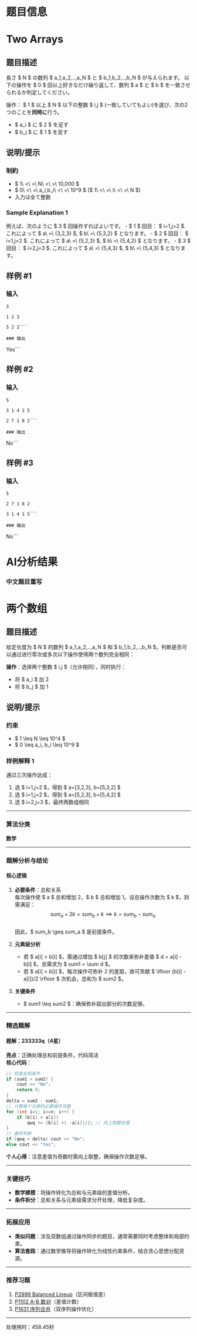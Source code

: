# 题目信息

# Two Arrays

## 题目描述

[problemUrl]: https://atcoder.jp/contests/apc001/tasks/apc001_b

長さ $ N $ の数列 $ a_1,a_2,..,a_N $ と $ b_1,b_2,..,b_N $ が与えられます。 以下の操作を $ 0 $ 回以上好きなだけ繰り返して、数列 $ a $ と $ b $ を一致させられるか判定してください。

操作： $ 1 $ 以上 $ N $ 以下の整数 $ i,j $ (一致していてもよい)を選び、次の2つのことを**同時に**行う。

- $ a_i $ に $ 2 $ を足す
- $ b_j $ に $ 1 $ を足す

## 说明/提示

### 制約

- $ 1\ <\ =\ N\ <\ =\ 10,000 $
- $ 0\ <\ =\ a_i,b_i\ <\ =\ 10^9 $ ($ 1\ <\ =\ i\ <\ =\ N $)
- 入力は全て整数

### Sample Explanation 1

例えば、次のように $ 3 $ 回操作すればよいです。 - $ 1 $ 回目： $ i=1,j=2 $. これによって $ a\ =\ \{3,2,3\} $, $ b\ =\ \{5,3,2\} $ となります。 - $ 2 $ 回目： $ i=1,j=2 $. これによって $ a\ =\ \{5,2,3\} $, $ b\ =\ \{5,4,2\} $ となります。 - $ 3 $ 回目： $ i=2,j=3 $. これによって $ a\ =\ \{5,4,3\} $, $ b\ =\ \{5,4,3\} $ となります。

## 样例 #1

### 输入

```
3

1 2 3

5 2 2```

### 输出

```
Yes```

## 样例 #2

### 输入

```
5

3 1 4 1 5

2 7 1 8 2```

### 输出

```
No```

## 样例 #3

### 输入

```
5

2 7 1 8 2

3 1 4 1 5```

### 输出

```
No```

# AI分析结果



### 中文题目重写
# 两个数组

## 题目描述

给定长度为 $ N $ 的数列 $ a_1,a_2,..,a_N $ 和 $ b_1,b_2,..,b_N $。判断是否可以通过进行零次或多次以下操作使得两个数列完全相同：

**操作**：选择两个整数 $ i,j $（允许相同），同时执行：
- 将 $ a_i $ 加 2
- 将 $ b_j $ 加 1

## 说明/提示

### 约束
- $ 1 \leq N \leq 10^4 $
- $ 0 \leq a_i, b_i \leq 10^9 $

### 样例解释 1
通过三次操作达成：
1. 选 $ i=1,j=2 $，得到 $ a=[3,2,3], b=[5,3,2] $
2. 选 $ i=1,j=2 $，得到 $ a=[5,2,3], b=[5,4,2] $
3. 选 $ i=2,j=3 $，最终两数组相同

---

### 算法分类
**数学**

---

### 题解分析与结论

#### 核心逻辑
1. **必要条件**：总和关系  
   每次操作使 $ a $ 总和增加 2，$ b $ 总和增加 1。设总操作次数为 $ k $，则需满足：  
   $$ sum_a + 2k = sum_b +k \implies k = sum_b - sum_a $$  
   因此，$ sum_b \geq sum_a $ 是前提条件。

2. **元素级分析**  
   - 若 $ a[i] > b[i] $，需通过增加 $ b[j] $ 的次数来弥补差值 $ d = a[i] - b[i] $，总需求为 $ sum1 = \sum d $。
   - 若 $ a[i] < b[i] $，每次操作可弥补 2 的差距，故可贡献 $ \lfloor (b[i] - a[i])/2 \rfloor $ 次机会，总和为 $ sum2 $。

3. **关键条件**  
   - $ sum1 \leq sum2 $：确保弥补超出部分的次数足够。

---

### 精选题解

#### 题解：233333q（4星）
**亮点**：正确处理总和前提条件，代码简洁  
**核心代码**：
```cpp
// 检查总和条件
if (sum1 > sum2) {
    cout << "No";
    return 0;
}
delta = sum2 - sum1;
// 计算每个元素的必要操作次数
for (int i=1; i<=n; i++) {
    if (b[i] > a[i])
        qwq += (b[i] +1 -a[i])/2; // 向上取整处理
}
// 最终判断
if (qwq > delta) cout << "No";
else cout << "Yes";
```
**个人心得**：注意差值为奇数时需向上取整，确保操作次数足够。

---

### 关键技巧
- **数学建模**：将操作转化为总和与元素级的差值分析。
- **条件拆分**：总和关系与元素级需求分开处理，降低复杂度。

---

### 拓展应用
- **类似问题**：涉及双数组通过操作同步的题目，通常需要同时考虑整体和局部约束。
- **算法套路**：通过数学推导将操作转化为线性约束条件，结合贪心思想分配资源。

---

### 推荐习题
1. [P2899 Balanced Lineup](https://www.luogu.com.cn/problem/P2899)（区间极值差）
2. [P1102 A-B 数对](https://www.luogu.com.cn/problem/P1102)（差值计数）
3. [P1631 序列合并](https://www.luogu.com.cn/problem/P1631)（双序列操作优化）

---
处理用时：458.45秒